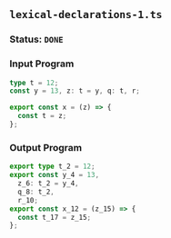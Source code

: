 ## `lexical-declarations-1.ts`

### Status: `DONE`

### Input Program

```typescript
type t = 12;
const y = 13, z: t = y, q: t, r;

export const x = (z) => {
  const t = z;
};
```

### Output Program

```typescript
export type t_2 = 12;
export const y_4 = 13,
  z_6: t_2 = y_4,
  q_8: t_2,
  r_10;
export const x_12 = (z_15) => {
  const t_17 = z_15;
};
```

